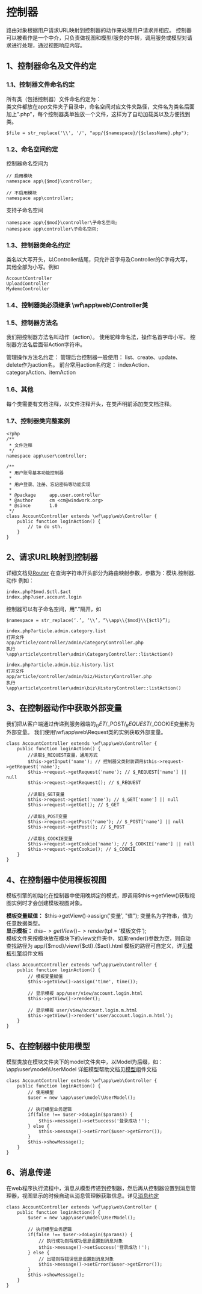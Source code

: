 控制器
===========
路由对象根据用户请求URL映射到控制器的动作来处理用户请求并相应。
控制器可以被看作是一个中介，只负责做视图和模型/服务的中转，调用服务或模型对请求进行处理，通过视图响应内容。

1、控制器命名及文件约定
-----------------------
### 1.1、控制器文件命名约定
所有类（包括控制器）文件命名约定为：   
类文件都放在app文件夹子目录中，命名空间对应文件夹路径，文件名为类名后面加上".php"，每个控制器类单独放一个文件，这样为了自动加载类以及方便找到类。
```
$file = str_replace('\\', '/', "app/{$namespace}/{$className}.php");
```

### 1.2、命名空间约定
控制器命名空间为
```
// 启用模块
namespace app\{$mod}\controller;

// 不启用模块
namespace app\controller;
```
支持子命名空间
```
namespace app\{$mod}\controller\子命名空间;
namespace app\controller\子命名空间;
```

### 1.3、控制器类命名约定
类名以大写开头，以Controller结尾，只允许首字母及Controller的C字母大写，其他全部为小写。例如
```
AccountController
UploadController
MydemoController
```
### 1.4、控制器类必须继承 \wf\app\web\Controller类

### 1.5、控制器方法名
我们把控制器方法名叫动作（action）。
使用驼峰命名法，操作名首字母小写。
控制器方法名后面带Action字符串。

管理操作方法名约定：
管理后台控制器一般使用： list、create、update、delete作为action名。
前台常用action名约定： indexAction、categoryAction、itemAction


### 1.6、其他
每个类需要有文档注释，以文件注释开头，在类声明前添加类文档注释。

### 1.7、控制器类完整案例
```
<?php
/**
 * 文件注释
 */
namespace app\user\controller;

/**
 * 用户账号基本功能控制器
 * 
 * 用户登录、注册、忘记密码等功能实现
 * 
 * @package     app.user.controller
 * @author      cm <cm@windwork.org>
 * @since       1.0
 */
class AccountController extends \wf\app\web\Controller {
    public function loginAction() {
        // to do sth.
    }
}
```


2、请求URL映射到控制器
-----------------------
详细文档见[Router](https://ghthub.com/windwork/wf-router)
在查询字符串开头部分为路由映射参数，参数为：模块.控制器.动作
例如：
```
index.php?$mod.$ctl.$act
index.php?user.account.login
```

控制器可以有子命名空间，用“.”隔开，如 
```
$namespace = str_replace(‘.’, ‘\\’, “\\app\\{$mod}\\{$ctl}”);

index.php?article.admin.category.list 
打开文件
app/article/controller/admin/CategoryController.php
执行
\app\article\controller\admin\CategoryController::listAction()

index.php?article.admin.biz.history.list 
打开文件
app/article/controller/admin/biz/HistoryController.php
执行
\app\article\controller\admin\biz\HistoryController::listAction()
```

3、在控制器动作中获取外部变量
-------------------------
我们把从客户端通过传递到服务器端的$_GET/$_POST/$_REQUEST/$_COOKIE变量称为外部变量。
我们使用\wf\app\web\Request类的实例获取外部变量。
```
class AccountController extends \wf\app\web\Controller {
    public function loginAction() {
        //读取$_REQUEST变量，通用方式
        $this->getInput('name'); // 控制器父类封装调用$this->request->getRequest('name');
        $this->request->getRequest('name'); // $_REQUEST['name'] || null
        $this->request->getRequest(); // $_REQUEST

        //读取$_GET变量
        $this->request->getGet('name'); // $_GET['name'] || null
        $this->request->getGet(); // $_GET

        //读取$_POST变量
        $this->request->getPost('name'); // $_POST['name'] || null
        $this->request->getPost(); // $_POST

        //读取$_COOKIE变量
        $this->request->getCookie('name'); // $_COOKIE['name'] || null
        $this->request->getCookie(); // $_COOKIE
    }
}
```

4、在控制器中使用模板视图
------------------
模板引擎的初始化在控制器中使用晚绑定的模式，即调用$this->getView()获取视图实例时才会创建模板视图对象。

**模板变量赋值：** $this->getView()->assign('变量', "值"); 变量名为字符串，值为任意数据类型。   
**显示模板：** $this->getView()->render($tpl = '模板文件');  
模板文件夹按模块放在模块下的view文件夹中，如果render()参数为空，则自动查找路径为 app/{$mod}/view/{$ctl}.{$act}.html
模板的路径可自定义，详见[模板引擎](https://ghthub.com/windwork/wf-template)组件文档
```
class AccountController extends \wf\app\web\Controller {
    public function loginAction() {
        // 模板变量赋值
        $this->getView()->assign('time', time());

        // 显示模板 app/user/view/account.login.html
        $this->getView()->render();

        // 显示模板 user/view/account.login.m.html
        $this->getView()->render('user/account.login.m.html');
    }
}
```

5、在控制器中使用模型
-----------------------
模型类放在模块文件夹下的model文件夹中，以Model为后缀，如：\app\user\model\UserModel
详细模型帮助文档见[模型](https://ghthub.com/windwork/wf-model)组件文档
```
class AccountController extends \wf\app\web\Controller {
    public function loginAction() {
        // 使用模型
        $user = new \app\user\model\UserModel();

        // 执行模型业务逻辑
        if(false !== $user->doLogin($params)) {
            $this->message()->setSuccess('登录成功！');
        } else {
            $this->message()->setError($user->getError());
        }
        $this->showMessage();
    }
}
```

6、消息传递
--------------------
在web程序执行流程中，消息从模型传递到控制器，然后再从控制器设置到消息管理器，视图显示的时候自动从消息管理器获取信息。详见[消息约定](https://github.com/windwork/wf-web/blob/master/docs/message.md)
```
class AccountController extends \wf\app\web\Controller {
    public function loginAction() {
        $user = new \app\user\model\UserModel();
        
        // 执行模型业务逻辑
        if(false !== $user->doLogin($params)) {
            // 执行成功则将成功信息设置到消息对象
            $this->message()->setSuccess('登录成功！');
        } else {
            // 出错则将错误信息设置到消息对象
            $this->message()->setError($user->getError());
        }
        $this->showMessage();
    }
}
```
